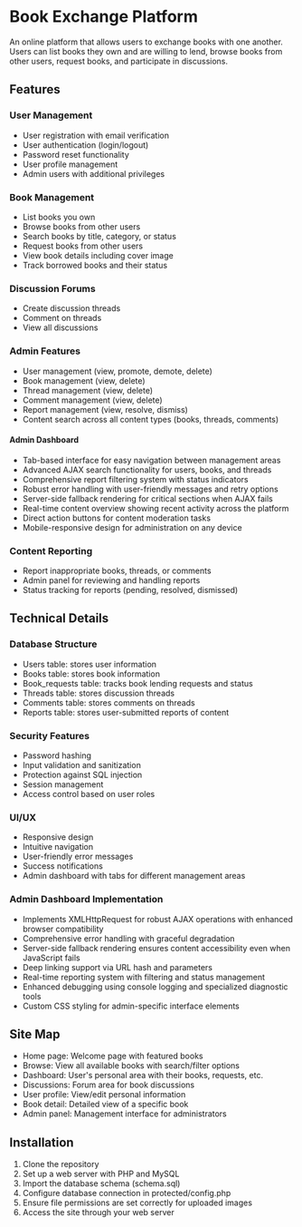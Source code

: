 # Book Exchange Platform

An online platform that allows users to exchange books with one another. Users can list books they own and are willing to lend, browse books from other users, request books, and participate in discussions.

## Features

### User Management
- User registration with email verification
- User authentication (login/logout)
- Password reset functionality
- User profile management
- Admin users with additional privileges

### Book Management
- List books you own
- Browse books from other users
- Search books by title, category, or status
- Request books from other users
- View book details including cover image
- Track borrowed books and their status

### Discussion Forums
- Create discussion threads
- Comment on threads
- View all discussions

### Admin Features
- User management (view, promote, demote, delete)
- Book management (view, delete)
- Thread management (view, delete)
- Comment management (view, delete)
- Report management (view, resolve, dismiss)
- Content search across all content types (books, threads, comments)

#### Admin Dashboard
- Tab-based interface for easy navigation between management areas
- Advanced AJAX search functionality for users, books, and threads
- Comprehensive report filtering system with status indicators
- Robust error handling with user-friendly messages and retry options
- Server-side fallback rendering for critical sections when AJAX fails
- Real-time content overview showing recent activity across the platform
- Direct action buttons for content moderation tasks
- Mobile-responsive design for administration on any device

### Content Reporting
- Report inappropriate books, threads, or comments
- Admin panel for reviewing and handling reports
- Status tracking for reports (pending, resolved, dismissed)

## Technical Details

### Database Structure
- Users table: stores user information
- Books table: stores book information
- Book_requests table: tracks book lending requests and status
- Threads table: stores discussion threads
- Comments table: stores comments on threads
- Reports table: stores user-submitted reports of content

### Security Features
- Password hashing
- Input validation and sanitization
- Protection against SQL injection
- Session management
- Access control based on user roles

### UI/UX
- Responsive design
- Intuitive navigation
- User-friendly error messages
- Success notifications
- Admin dashboard with tabs for different management areas

### Admin Dashboard Implementation
- Implements XMLHttpRequest for robust AJAX operations with enhanced browser compatibility
- Comprehensive error handling with graceful degradation
- Server-side fallback rendering ensures content accessibility even when JavaScript fails
- Deep linking support via URL hash and parameters
- Real-time reporting system with filtering and status management
- Enhanced debugging using console logging and specialized diagnostic tools
- Custom CSS styling for admin-specific interface elements

## Site Map
- Home page: Welcome page with featured books
- Browse: View all available books with search/filter options
- Dashboard: User's personal area with their books, requests, etc.
- Discussions: Forum area for book discussions
- User profile: View/edit personal information
- Book detail: Detailed view of a specific book
- Admin panel: Management interface for administrators

## Installation

1. Clone the repository
2. Set up a web server with PHP and MySQL
3. Import the database schema (schema.sql)
4. Configure database connection in protected/config.php
5. Ensure file permissions are set correctly for uploaded images
6. Access the site through your web server
